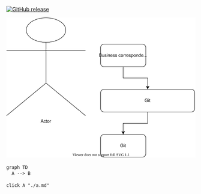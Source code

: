 
[![GitHub release](https://img.shields.io/github/release/ArtemySinitsa/github-actions.svg)](https://github.com/ArtemySinitsa/github-actions/releases/)



![Diagram](./drawio-assets/dd-Страница-1.svg)


```mermaid
graph TD
  A --> B

click A "./a.md"
```